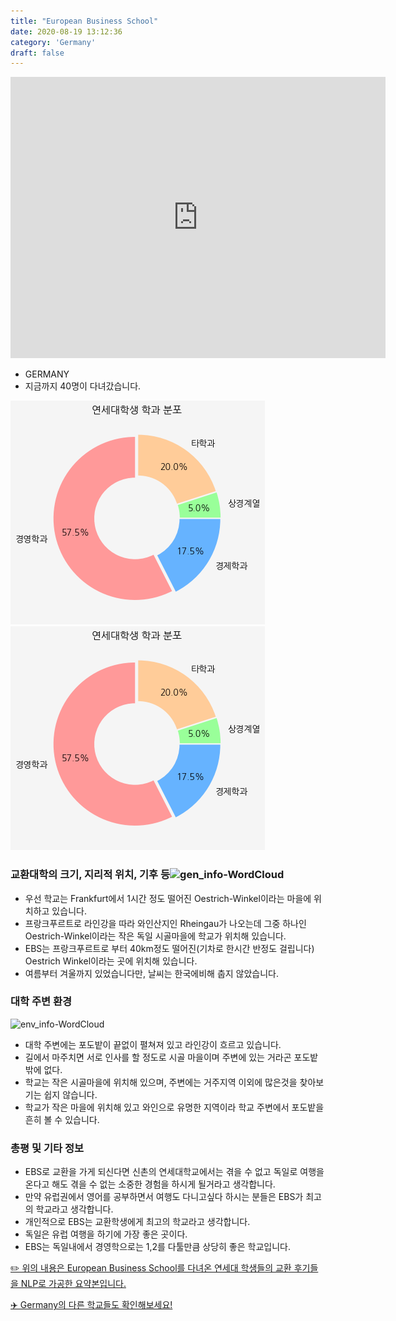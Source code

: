 ```yaml
---
title: "European Business School"
date: 2020-08-19 13:12:36
category: 'Germany'
draft: false
---
```


<iframe
width="600"
height="450"
frameborder="0" style="border:0"
src="https://www.google.com/maps/embed/v1/place?key=AIzaSyC9e1AME-pVmWC4hBpFdu5S4dKzyepa3HQ&q=European+Business+School&center=48.83775479999999,2.2915883&zoom=14" allowfullscreen>
</iframe>

* GERMANY
* 지금까지 40명이 다녀갔습니다. 

![department-info](../plots/DE000002.png)
![department-info](../plots/DE000002.png)
### 교환대학의 크기, 지리적 위치, 기후 등![gen_info-WordCloud](../univ_wordclouds_okt/gen_info/DE000002_gen_info_okt.png)

* 우선 학교는 Frankfurt에서 1시간 정도 떨어진 Oestrich-Winkel이라는 마을에 위치하고 있습니다.
* 프랑크푸르트로 라인강을 따라 와인산지인 Rheingau가 나오는데 그중 하나인 Oestrich-Winkel이라는 작은 독일 시골마을에 학교가 위치해 있습니다.
* EBS는 프랑크푸르트로 부터 40km정도 떨어진(기차로 한시간 반정도 걸립니다) Oestrich Winkel이라는 곳에 위치해 있습니다.
* 여름부터 겨울까지 있었습니다만, 날씨는 한국에비해 춥지 않았습니다.


### 대학 주변 환경

![env_info-WordCloud](../univ_wordclouds_okt/env_info/DE000002_env_info_okt.png)

* 대학 주변에는 포도밭이 끝없이 펼쳐져 있고 라인강이 흐르고 있습니다.
* 길에서 마주치면 서로 인사를 할 정도로 시골 마을이며 주변에 있는 거라곤 포도밭밖에 없다.
* 학교는 작은 시골마을에 위치해 있으며, 주변에는 거주지역 이외에 많은것을 찾아보기는 쉽지 않습니다.
* 학교가 작은 마을에 위치해 있고 와인으로 유명한 지역이라 학교 주변에서 포도밭을 흔히 볼 수 있습니다.


### 총평 및 기타 정보 
* EBS로 교환을 가게 되신다면 신촌의 연세대학교에서는 겪을 수 없고 독일로 여행을 온다고 해도 겪을 수 없는 소중한 경험을 하시게 될거라고 생각합니다.
* 만약 유럽권에서 영어를 공부하면서 여행도 다니고싶다 하시는 분들은 EBS가 최고의 학교라고 생각합니다.
* 개인적으로 EBS는 교환학생에게 최고의 학교라고 생각합니다.
* 독일은 유럽 여행을 하기에 가장 좋은 곳이다.
* EBS는 독일내에서 경영학으로는 1,2를 다툴만큼 상당히 좋은 학교입니다.


[✏️ 위의 내용은 European Business School를 다녀온 연세대 학생들의 교환 후기들을 NLP로 가공한 요약본입니다.](http://oia.yonsei.ac.kr/partner/expReport.asp?ucode=DE000002&bgbn=A)

[✈️ Germany의 다른 학교들도 확인해보세요!](https://yonsei-exchange.netlify.app/?category=Germany)
